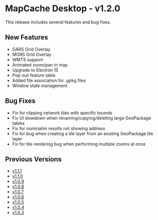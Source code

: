 # MapCache Desktop - v1.2.0

This release includes several features and bug fixes.

## New Features
 * GARS Grid Overlay
 * MGRS Grid Overlay
 * WMTS support
 * Animated zoom/pan in map
 * Upgrade to Electron 15
 * Pop-out feature table
 * Added file association for .gpkg files
 * Window state management
 
## Bug Fixes
 * Fix for clipping network tiles with specific bounds
 * Fix UI slowdown when renaming/copying/deleting large GeoPackage tables
 * Fix for nominatim results not showing address
 * Fix for bug when creating a tile layer from an existing GeoPackage tile layer
 * Fix for tile rendering bug when performing multiple zooms at once

## Previous Versions
 * [v1.1.1](https://github.com/ngageoint/mapcache-electron/blob/v1.1.1/changelog/v1.1.1.md)
 * [v1.1.0](https://github.com/ngageoint/mapcache-electron/blob/v1.1.0/changelog/v1.1.0.md)
 * [v1.0.9](https://github.com/ngageoint/mapcache-electron/blob/v1.0.9/changelog/v1.0.9.md)
 * [v1.0.8](https://github.com/ngageoint/mapcache-electron/blob/v1.0.8/changelog/v1.0.8.md)
 * [v1.0.7](https://github.com/ngageoint/mapcache-electron/blob/v1.0.7/changelog/v1.0.7.md)
 * [v1.0.6](https://github.com/ngageoint/mapcache-electron/blob/v1.0.6/changelog/v1.0.6.md)
 * [v1.0.5](https://github.com/ngageoint/mapcache-electron/blob/v1.0.5/changelog/v1.0.5.md)
 * [v1.0.4](https://github.com/ngageoint/mapcache-electron/blob/v1.0.5/changelog/v1.0.4.md)
 * [v1.0.3](https://github.com/ngageoint/mapcache-electron/blob/v1.0.5/changelog/v1.0.3.md)
